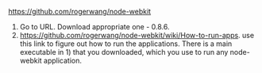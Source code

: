 https://github.com/rogerwang/node-webkit

1) Go to URL. Download appropriate one - 0.8.6.
2) https://github.com/rogerwang/node-webkit/wiki/How-to-run-apps.
   use this link to figure out how to run the applications. There is 
   a main executable in 1) that you downloaded, which you use
   to run any node-webkit application.
